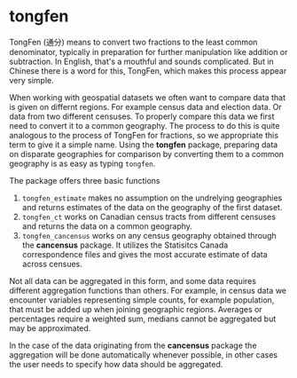 # tongfen

TongFen (通分) means to convert two fractions to the least common denominator, typically in preparation for further manipulation like addition or subtraction. In English, that's a mouthful and sounds complicated. But in Chinese there is a word for this, TongFen, which makes this process appear very simple.

When working with geospatial datasets we often want to compare data that is given on differnt regions. For example census data and election data. Or data from two different censuses. To properly compare this data we first need to convert it to a common geography. The process to do this is quite analogous to the process of TongFen for fractions, so we appropriate this term to give it a simple name. Using the **tongfen** package, preparing data on disparate geographies for comparison by converting them to a common geography is as easy as typing `tongfen`.

The package offers three basic functions

1) `tongfen_estimate` makes no assumption on the undrelying geographies and returns estimates of the data on the geography of the first dataset.
2) `tongfen_ct` works on Canadian census tracts from different censuses and returns the data on a common geography.
3) `tongfen_cancensus` works on any census geography obtained through the **cancensus** package. It utilizes the Statisitcs Canada correspondence files and gives the most accurate estimate of data across censues.

Not all data can be aggregated in this form, and some data requires different aggregation functions than others. For example, in census data we encounter variables representing simple counts, for example population, that must be added up when joining geographic regions. Averages or percentages require a weighted sum, medians cannot be aggregated but may be approximated. 

In the case of the data originating from the **cancensus** package the aggregation will be done automatically whenever possible, in other cases the user needs to specify how data should be aggregated.
